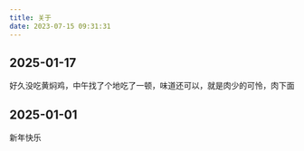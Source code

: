 ```yaml
---
title: 关于
date: 2023-07-15 09:31:31
---
```

## 2025-01-17
好久没吃黄焖鸡，中午找了个地吃了一顿，味道还可以，就是肉少的可怜，肉下面
## 2025-01-01
新年快乐 


